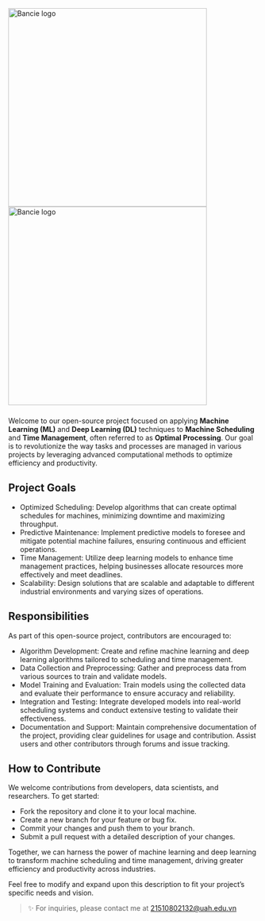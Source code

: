 <a href="https://web.facebook.com/ngchibangg?__cft__[0]=AZUZx_Pe8u4-tiSh77gJQ1HR1YJ7SNb7CqCvr0Hkf8oO69J2fwebFyWGl9r68Kg3WmgWsUa-RCwdT2HzRTdCC8WW45Gtx_wO4AjBJKgfcLuIG94XDOYjlqq7SbS4q4D-KTjM8_CR_GQ5ZkeG7cliEFmlX6VyeDFxH5Jo8ubWPIg60g&__tn__=-]C%2CP-R" target="_blank">
  <picture>
    <source media="(prefers-color-scheme: dark)" srcset="https://github.com/Bancie/Optimization-Oracle/assets/144613141/e36031e2-c050-4f56-8c53-c4d851772af3" style="max-width: 100%; width: 400px; margin-bottom: 20px">
    <img alt="Bancie logo" src="https://github.com/Bancie/TiLearn/assets/144613141/ceb3dfd0-a358-4a46-b478-0a5235496cc7" width="400px">
  </picture>
</a>
<a href="https://web.facebook.com/ngchibangg?__cft__[0]=AZUZx_Pe8u4-tiSh77gJQ1HR1YJ7SNb7CqCvr0Hkf8oO69J2fwebFyWGl9r68Kg3WmgWsUa-RCwdT2HzRTdCC8WW45Gtx_wO4AjBJKgfcLuIG94XDOYjlqq7SbS4q4D-KTjM8_CR_GQ5ZkeG7cliEFmlX6VyeDFxH5Jo8ubWPIg60g&__tn__=-]C%2CP-R" target="_blank">
  <picture>
    <source media="(prefers-color-scheme: dark)" srcset="https://github.com/Bancie/Optimization-Oracle/assets/144613141/e36031e2-c050-4f56-8c53-c4d851772af3" style="max-width: 100%; width: 400px; margin-bottom: 20px">
    <img alt="Bancie logo" src="https://github.com/Bancie/TiLearn/assets/144613141/9c35f828-8c29-444e-aafb-f298c2bdba93" width="400px">
  </picture>
</a>
<h3></h3>

Welcome to our open-source project focused on applying **Machine Learning (ML)** and **Deep Learning (DL)** techniques to **Machine Scheduling** and **Time Management**, often referred to as **Optimal Processing**. Our goal is to revolutionize the way tasks and processes are managed in various projects by leveraging advanced computational methods to optimize efficiency and productivity.

## Project Goals
- Optimized Scheduling: Develop algorithms that can create optimal schedules for machines, minimizing downtime and maximizing throughput.
- Predictive Maintenance: Implement predictive models to foresee and mitigate potential machine failures, ensuring continuous and efficient operations.
- Time Management: Utilize deep learning models to enhance time management practices, helping businesses allocate resources more effectively and meet deadlines.
- Scalability: Design solutions that are scalable and adaptable to different industrial environments and varying sizes of operations.

## Responsibilities

As part of this open-source project, contributors are encouraged to:

- Algorithm Development: Create and refine machine learning and deep learning algorithms tailored to scheduling and time management.
- Data Collection and Preprocessing: Gather and preprocess data from various sources to train and validate models.
- Model Training and Evaluation: Train models using the collected data and evaluate their performance to ensure accuracy and reliability.
- Integration and Testing: Integrate developed models into real-world scheduling systems and conduct extensive testing to validate their effectiveness.
- Documentation and Support: Maintain comprehensive documentation of the project, providing clear guidelines for usage and contribution. Assist users and other contributors through forums and issue tracking.

## How to Contribute

We welcome contributions from developers, data scientists, and researchers. To get started:

- Fork the repository and clone it to your local machine.
- Create a new branch for your feature or bug fix.
- Commit your changes and push them to your branch.
- Submit a pull request with a detailed description of your changes.

Together, we can harness the power of machine learning and deep learning to transform machine scheduling and time management, driving greater efficiency and productivity across industries.

Feel free to modify and expand upon this description to fit your project’s specific needs and vision.

> ✨ For inquiries, please contact me at [21510802132@uah.edu.vn](https://mail.google.com/mail)

